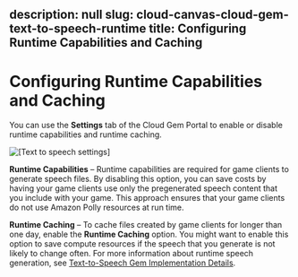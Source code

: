 description: null
slug: cloud-canvas-cloud-gem-text-to-speech-runtime
title: Configuring Runtime Capabilities and Caching
---
# Configuring Runtime Capabilities and Caching<a name="cloud-canvas-cloud-gem-text-to-speech-runtime"></a>

You can use the **Settings** tab of the Cloud Gem Portal to enable or disable runtime capabilities and runtime caching\.

![\[Text to speech settings\]](/images/cloud_canvas/cloud-canvas-cloud-gem-text-to-speech-runtime-1.png)

**Runtime Capabilities** – Runtime capabilities are required for game clients to generate speech files\. By disabling this option, you can save costs by having your game clients use only the pregenerated speech content that you include with your game\. This approach ensures that your game clients do not use Amazon Polly resources at run time\.

**Runtime Caching** – To cache files created by game clients for longer than one day, enable the **Runtime Caching** option\. You might want to enable this option to save compute resources if the speech that you generate is not likely to change often\. For more information about runtime speech generation, see [Text\-to\-Speech Gem Implementation Details](cloud-canvas-cloud-gem-text-to-speech-details.md)\.